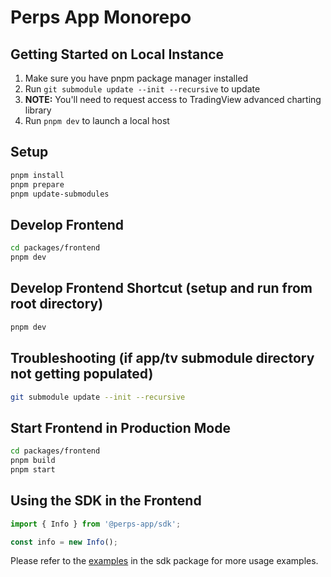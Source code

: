 # Perps App Monorepo

## Getting Started on Local Instance

1. Make sure you have pnpm package manager installed
2. Run `git submodule update --init --recursive` to update
3. **NOTE:** You'll need to request access to TradingView advanced charting library
4. Run `pnpm dev` to launch a local host

## Setup

```bash
pnpm install
pnpm prepare
pnpm update-submodules
```

## Develop Frontend

```bash
cd packages/frontend
pnpm dev
```

## Develop Frontend Shortcut (setup and run from root directory)

```bash
pnpm dev
```

## Troubleshooting (if app/tv submodule directory not getting populated)

```bash
git submodule update --init --recursive
```

## Start Frontend in Production Mode

```bash
cd packages/frontend
pnpm build
pnpm start
```

## Using the SDK in the Frontend

```ts
import { Info } from '@perps-app/sdk';

const info = new Info();
```

Please refer to the [examples](./packages/sdk/examples) in the sdk package for more usage examples.
